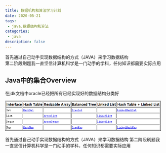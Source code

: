 ```yaml
---
title: 数据机构和算法学习计划
date: 2020-05-21
tags:
 - java,数据结构和算法
categories:
 - java
description: false
---
```

首先通过自己动手实现数据结构的方式（JAVA）来学习数据结构   
第二阶段刷题我一直坚信计算机科学是一门动手的学科，任何知识都需要实际应用

## Java中的集合Overview
在jdk文档中oracle已经把所有已经实现好的数据结构分类好

![alt](../java/image/java-overview.png)

首先通过自己动手实现数据结构的方式（JAVA）来学习数据结构
第二阶段刷题我一直坚信计算机科学是一门动手的学科，任何知识都需要实际应用



